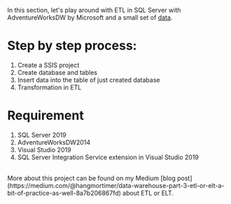 In this section, let's play around with ETL in SQL Server with AdventureWorksDW by Microsoft and a small set of [data](https://drive.google.com/file/d/10bqlB64Z6IQ9jauVddB2lN6GROOd_Cup/view?usp=sharing).

# Step by step process:
1. Create a SSIS project
2. Create database and tables
3. Insert data into the table of just created database
4. Transformation in ETL

# Requirement
1. SQL Server 2019
2. AdventureWorksDW2014 
3. Visual Studio 2019
4. SQL Server Integration Service extension in Visual Studio 2019
<br>
More about this project can be found on my Medium [blog post](https://medium.com/@hangmortimer/data-warehouse-part-3-etl-or-elt-a-bit-of-practice-as-well-8a7b206867fd) about ETL or ELT.
